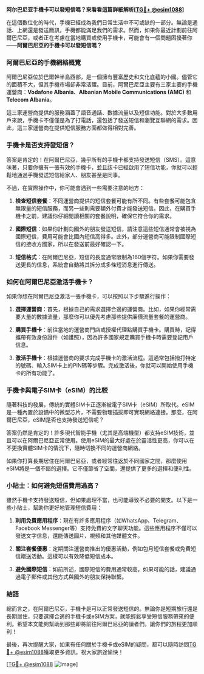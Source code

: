 **阿尔巴尼亚手機卡可以發短信嗎？來看看這篇詳細解析[[TG💪+ @esim1088](https://t.me/s/esim1088)]**

在這個數位化的時代，手機已經成為我們日常生活中不可或缺的一部分。無論是通話、上網還是發送簡訊，手機都能滿足我們的需求。然而，如果你最近計劃前往阿爾巴尼亞，或者正在考慮在當地購買或使用手機卡，可能會有一個問題困擾著你——**阿爾巴尼亞的手機卡可以發短信嗎？**

### 阿爾巴尼亞的手機網絡概覽

阿爾巴尼亞位於巴爾幹半島西部，是一個擁有豐富歷史和文化底蘊的小國。儘管它的面積不大，但其手機市場卻非常活躍。目前，阿爾巴尼亞主要有三家主要的手機運營商：**Vodafone Albania**、**Albanian Mobile Communications (AMC)** 和 **Telecom Albania**。

這三家運營商提供的服務涵蓋了語音通話、數據流量以及短信功能。對於大多數用戶來說，手機卡不僅僅是為了打電話，還包括了發送短信和瀏覽互聯網的需求。因此，這三家運營商在提供短信服務方面都做得相對完善。

### 手機卡是否支持發短信？

答案是肯定的！在阿爾巴尼亞，幾乎所有的手機卡都支持發送短信（SMS）。這意味著，只要你擁有一張有效的手機卡，並且該卡已經啟用了短信功能，你就可以輕鬆地通過手機發送短信給家人、朋友甚至是同事。

不過，在實際操作中，你可能會遇到一些需要注意的地方：

1. **檢查短信套餐**：不同運營商提供的短信套餐可能有所不同。有些套餐可能包含無限量的短信服務，而另一些則需要額外付費才能發送短信。因此，在購買手機卡之前，建議你仔細閱讀相關的套餐說明，確保它符合你的需求。
   
2. **國際短信**：如果你計劃向國外的朋友發送短信，請注意這些短信通常會被視為國際短信，費用可能會比國內短信高得多。此外，部分運營商可能限制國際短信的接收方國家，所以在發送前最好確認一下。

3. **短信格式**：在阿爾巴尼亞，短信的長度通常限制為160個字符。如果你需要發送更長的信息，系統會自動將其拆分成多條短消息進行傳送。

### 如何在阿爾巴尼亞激活手機卡？

如果你想在阿爾巴尼亞激活一張手機卡，可以按照以下步驟進行操作：

1. **選擇運營商**：首先，根據自己的需求選擇合適的運營商。比如，如果你經常需要大量的數據流量，那麼你可以優先考慮那些提供廉價流量套餐的運營商。

2. **購買手機卡**：前往當地的運營商門店或授權代理點購買手機卡。購買時，記得攜帶有效身份證件（如護照），因為許多國家規定購買手機卡時需要登記用戶信息。

3. **激活手機卡**：根據運營商的要求完成手機卡的激活流程。這通常包括撥打特定的號碼、輸入SIM卡上的PIN碼等步驟。完成激活後，你就可以開始使用手機卡的所有功能了。

### 手機卡與電子SIM卡（eSIM）的比較

隨著科技的發展，傳統的實體SIM卡正逐漸被電子SIM卡（eSIM）所取代。eSIM是一種內置於設備中的微型芯片，不需要物理插拔即可實現網絡連接。那麼，在阿爾巴尼亞，eSIM是否也支持發送短信呢？

答案仍然是肯定的！許多現代智能手機（尤其是高端機型）都支持eSIM技術，並且可以在阿爾巴尼亞正常使用。使用eSIM的最大好處在於靈活性更高，你可以在不更換實體SIM卡的情況下，隨時切換不同的運營商網絡。

如果你打算長期居住在阿爾巴尼亞，或者經常往返於不同國家之間，那麼使用eSIM將是一個不錯的選擇。它不僅節省了空間，還提供了更多的選擇和便利性。

### 小貼士：如何避免短信費用過高？

雖然手機卡支持發送短信，但如果處理不當，也可能導致不必要的開支。以下是一些小貼士，幫助你更好地管理短信費用：

1. **利用免費應用程序**：現在有許多應用程序（如WhatsApp、Telegram、Facebook Messenger等）支持免費的文字聊天功能。這些應用程序不僅可以發送文字信息，還能傳送圖片、視頻和其他媒體文件。

2. **關注套餐優惠**：定期關注運營商推出的優惠活動，例如包月短信套餐或免費短信贈送活動。這樣可以有效降低短信成本。

3. **避免國際短信**：如前所述，國際短信的費用通常較高。如果可能的話，建議通過電子郵件或其他方式與國外的朋友保持聯繫。

### 結語

總而言之，在阿爾巴尼亞，手機卡是可以正常發送短信的。無論你是短期旅行還是長期居住，只要選擇合適的手機卡或eSIM方案，就能輕鬆享受短信服務帶來的便利。希望本文能夠幫助到那些即將前往阿爾巴尼亞的讀者們，讓你們的旅程更加順利！

最後，再次提醒大家，如果有任何關於手機卡或eSIM的疑問，都可以隨時訪問[TG💪+ @esim1088](https://t.me/s/esim1088)獲取更多資訊。祝大家旅途愉快！

[[TG💪+ @esim1088](https://t.me/s/esim1088) ![Image](https://i.postimg.cc/4NQfJmqS/Snipaste-2025-05-13-00-14-12.png)]